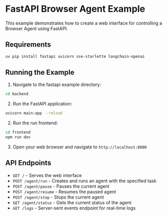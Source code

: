# FastAPI Browser Agent Example

This example demonstrates how to create a web interface for controlling a Browser Agent using FastAPI.

## Requirements

```bash
uv pip install fastapi uvicorn sse-starlette langchain-openai
```

## Running the Example

1. Navigate to the fastapi example directory:
```bash
cd backend
```

2. Run the FastAPI application:
```bash
uvicorn main:app --reload
```

2. Run the run frontend:
```bash
cd frontend
npm run dev
```

3. Open your web browser and navigate to `http://localhost:8000`


## API Endpoints

- `GET /` - Serves the web interface
- `POST /agent/run` - Creates and runs an agent with the specified task
- `POST /agent/pause` - Pauses the current agent
- `POST /agent/resume` - Resumes the paused agent
- `POST /agent/stop` - Stops the current agent
- `GET /agent/status` - Gets the current status of the agent
- `GET /logs` - Server-sent events endpoint for real-time logs 